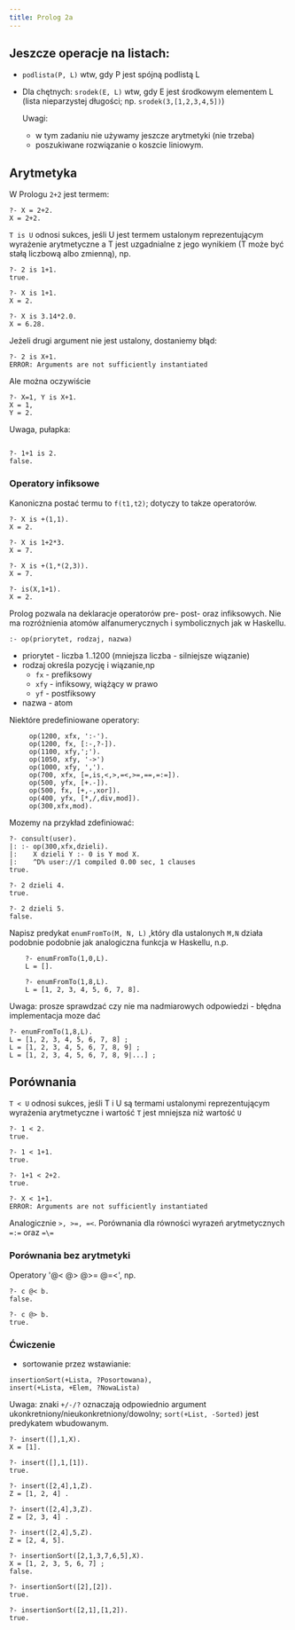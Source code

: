 ```yaml
---
title: Prolog 2a
---
```


## Jeszcze operacje na listach:

* `podlista(P, L)` wtw, gdy P jest spójną podlistą L

* Dla chętnych: `srodek(E, L)` wtw, gdy E jest środkowym elementem L
       (lista nieparzystej długości; np. `srodek(3,[1,2,3,4,5])`)

   Uwagi:
     - w tym zadaniu nie używamy jeszcze arytmetyki (nie trzeba)
     - poszukiwane rozwiązanie o koszcie liniowym.

## Arytmetyka

W Prologu `2+2` jest termem:
```
?- X = 2+2.
X = 2+2.
```

`T is U` odnosi sukces, jeśli U jest termem ustalonym reprezentującym wyrażenie arytmetyczne a T jest uzgadnialne z jego wynikiem (T może być stałą liczbową albo zmienną), np.

```
?- 2 is 1+1.
true.

?- X is 1+1.
X = 2.

?- X is 3.14*2.0.
X = 6.28.
```

Jeżeli drugi argument nie jest ustalony, dostaniemy błąd:

```
?- 2 is X+1.
ERROR: Arguments are not sufficiently instantiated
```

Ale można oczywiście

```
?- X=1, Y is X+1.
X = 1,
Y = 2.
```

Uwaga, pułapka:

```

?- 1+1 is 2.
false.
```

### Operatory infiksowe
Kanoniczna postać termu to `f(t1,t2)`; dotyczy to takze operatorów.
```
?- X is +(1,1).
X = 2.

?- X is 1+2*3.
X = 7.

?- X is +(1,*(2,3)).
X = 7.

?- is(X,1+1).
X = 2.
```

Prolog pozwala na deklaracje operatorów pre- post- oraz infiksowych. Nie ma rozróżnienia atomów alfanumerycznych i symbolicznych jak w Haskellu.

```
:- op(priorytet, rodzaj, nazwa)
```
* priorytet - liczba 1..1200 (mniejsza liczba - silniejsze wiązanie)
* rodzaj określa pozycję i wiązanie,np
   - `fx` - prefiksowy
   - `xfy` - infiksowy, wiążący w prawo
   - `yf` - postfiksowy
* nazwa - atom

Niektóre predefiniowane operatory:
```
     op(1200, xfx, ':-').
     op(1200, fx, [:-,?-]).
     op(1100, xfy,';').
     op(1050, xfy, '->')
     op(1000, xfy, ',').
     op(700, xfx, [=,is,<,>,=<,>=,==,=:=]).
     op(500, yfx, [+.-]).
     op(500, fx, [+,-,xor]).
     op(400, yfx, [*,/,div,mod]).
     op(300,xfx,mod).
```

Mozemy na przykład zdefiniować:

```
?- consult(user).
|: :- op(300,xfx,dzieli).
|:    X dzieli Y :- 0 is Y mod X.
|:    ^D% user://1 compiled 0.00 sec, 1 clauses
true.

?- 2 dzieli 4.
true.

?- 2 dzieli 5.
false.
```

Napisz predykat `enumFromTo(M, N, L)` ,który dla ustalonych `M,N` działa podobnie podobnie jak analogiczna funkcja w Haskellu, n.p.

```
    ?- enumFromTo(1,0,L).
    L = [].

    ?- enumFromTo(1,8,L).
    L = [1, 2, 3, 4, 5, 6, 7, 8].
```

Uwaga: prosze sprawdzać czy nie ma nadmiarowych odpowiedzi - błędna implementacja moze dać

```
?- enumFromTo(1,8,L).
L = [1, 2, 3, 4, 5, 6, 7, 8] ;
L = [1, 2, 3, 4, 5, 6, 7, 8, 9] ;
L = [1, 2, 3, 4, 5, 6, 7, 8, 9|...] ;
```

## Porównania

`T < U` odnosi sukces, jeśli T i U są termami ustalonymi reprezentującym wyrażenia arytmetyczne i wartość `T` jest mniejsza niż wartość `U`

```
?- 1 < 2.
true.

?- 1 < 1+1.
true.

?- 1+1 < 2+2.
true.

?- X < 1+1.
ERROR: Arguments are not sufficiently instantiated
```
Analogicznie `>, >=, =<`. Porównania dla równości wyrazeń arytmetycznych `=:=` oraz `=\=`

### Porównania bez arytmetyki

Operatory '@< @> @>= @=<', np.

```
?- c @< b.
false.

?- c @> b.
true.
```

### Ćwiczenie
* sortowanie przez wstawianie:
```
insertionSort(+Lista, ?Posortowana),
insert(+Lista, +Elem, ?NowaLista)
```

Uwaga: znaki `+/-/?` oznaczają odpowiednio argument ukonkretniony/nieukonkretniony/dowolny; `sort(+List, -Sorted)` jest predykatem wbudowanym.


```
?- insert([],1,X).
X = [1].

?- insert([],1,[1]).
true.

?- insert([2,4],1,Z).
Z = [1, 2, 4] .

?- insert([2,4],3,Z).
Z = [2, 3, 4] .

?- insert([2,4],5,Z).
Z = [2, 4, 5].

?- insertionSort([2,1,3,7,6,5],X).
X = [1, 2, 3, 5, 6, 7] ;
false.

?- insertionSort([2],[2]).
true.

?- insertionSort([2,1],[1,2]).
true.
```
